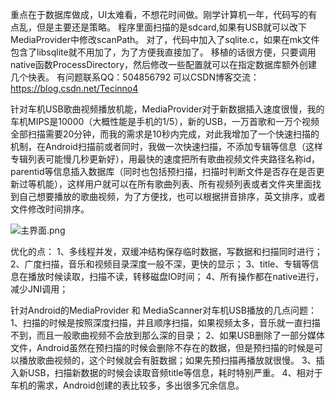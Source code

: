 重点在于数据库做成，UI太难看，不想花时间做。刚学计算机一年，代码写的有点乱，但是主要还是策略。
程序里面扫描的是sdcard,如果有USB就可以改下MediaProvider中修改scanPath。
对了，代码中加入了sqlite.c，如果在mk文件包含了libsqlite就不用加了，为了方便我直接加了。
移植的话很方便，只要调用native函数ProcessDirectory，然后修改一些配置就可以在指定数据库额外创建几个快表。
有问题联系QQ：504856792
可以CSDN博客交流：https://blog.csdn.net/Tecinno4

针对车机USB歌曲视频播放机能，MediaProvider对于新数据插入速度很慢，我的车机MIPS是10000（大概性能是手机的1/5），新的USB，一万首歌和一万个视频全部扫描需要20分钟，而我的需求是10秒内完成，对此我增加了一个快速扫描的机制，在Android扫描前或者同时，我做一次快速扫描，不添加专辑等信息（这样专辑列表可能慢几秒更新好），用最快的速度把所有歌曲视频文件夹路径名称id，parentid等信息插入数据库（同时也包括预扫描，扫描时判断文件是否存在是否更新过等机能），这样用户就可以在所有歌曲列表、所有视频列表或者文件夹里面找到自己想要播放的歌曲视频，为了方便找，也可以根据拼音排序，英文排序，或者文件修改时间排序。

![主界面.png](https://github.com/Tecinno/MediaScanner/blob/tamago/%E4%B8%BB%E7%95%8C%E9%9D%A2.png)

优化的点：
1、多线程并发，双缓冲结构保存临时数据，写数据和扫描同时进行；
2、广度扫描，音乐和视频目录深度一般不深，更快的显示；
3、title、专辑等信息在播放时候读取，扫描不读，转移磁盘IO时间；
4、所有操作都在native进行，减少JNI调用；

针对Android的MediaProvider 和 MediaScanner对车机USB播放的几点问题：
1、扫描的时候是按照深度扫描，并且顺序扫描，如果视频太多，音乐就一直扫描不到，而且一般歌曲视频不会放到那么深的目录；
2、如果USB删除了一部分媒体文件，Android虽然在预扫描的时候会删除不存在的数据，但是预扫描的时候是可以播放歌曲视频的，这个时候就会有脏数据；如果先预扫描再播放就很慢。
3、插入新USB，扫描新数据的时候会读取音频title等信息，耗时特别严重。
4、相对于车机的需求，Android创建的表比较多，多出很多冗余信息。

